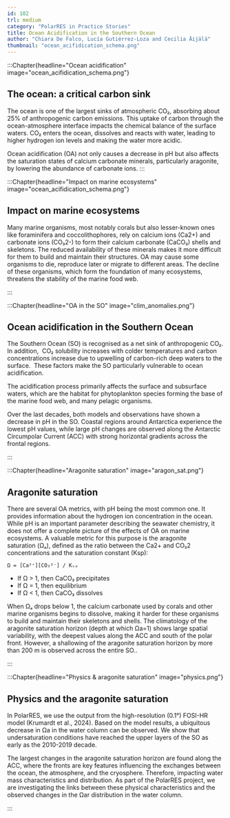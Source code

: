 ```yaml
---
id: 102
trl: medium
category: "PolarRES in Practice Stories"
title: Ocean Acidification in the Southern Ocean
author: "Chiara De Falco, Lucía Gutiérrez-Loza and Cecilia Äijälä"
thumbnail: "ocean_acifidication_schema.png"
---
```


<!-- Section one -->

:::Chapter{headline="Ocean acidification" image="ocean_acifidication_schema.png"}

## The ocean: a critical carbon sink

The ocean is one of the largest sinks of atmospheric CO₂, absorbing about 25% of anthropogenic carbon emissions. This uptake of carbon through the ocean-atmosphere interface impacts the chemical balance of the surface waters. CO₂ enters the ocean, dissolves and reacts with water, leading to higher hydrogen ion levels and making the water more acidic.

Ocean acidification (OA) not only causes a decrease in pH but also affects the saturation states of calcium carbonate minerals, particularly aragonite, by lowering the abundance of carbonate ions.
:::

<!-- Section two -->

:::Chapter{headline="Impact on marine ecosystems" image="ocean_acifidication_schema.png"}

## Impact on marine ecosystems

Many marine organisms, most notably corals but also lesser-known ones like foraminifera and coccolithophores, rely on calcium ions (Ca2+) and carbonate ions (CO₃2-) to form their calcium carbonate (CaCO₃) shells and skeletons. The reduced availability of these minerals makes it more difficult for them to build and maintain their structures. OA may cause some organisms to die, reproduce later or migrate to different areas. The decline of these organisms, which form the foundation of many ecosystems, threatens the stability of the marine food web.

:::

<!-- Section three -->

:::Chapter{headline="OA in the SO" image="clim_anomalies.png"}

## Ocean acidification in the Southern Ocean

The Southern Ocean (SO) is recognised as a net sink of anthropogenic CO₂. In addition,  CO₂ solubility increases with colder temperatures and carbon concentrations increase due to upwelling of carbon-rich deep waters to the surface.  These factors make the SO particularly vulnerable to ocean acidification. 

The acidification process primarily affects the surface and subsurface waters, which are the habitat for phytoplankton species forming the base of the marine food web, and many pelagic organisms.

Over the last decades, both models and observations have shown a decrease in pH in the SO. Coastal regions around Antarctica experience the lowest pH values, while large pH changes are observed along the Antarctic Circumpolar Current (ACC) with strong horizontal gradients across the frontal regions.

:::

<!-- Section four -->

:::Chapter{headline="Aragonite saturation" image="aragon_sat.png"}

## Aragonite saturation

There are several OA metrics, with pH being the most common one. It provides information about the hydrogen ion concentration in the ocean. While pH is an important parameter describing the seawater chemistry, it does not offer a complete picture of the effects of OA on marine ecosystems. A valuable metric for this purpose is the aragonite saturation (Ωₐ), defined as the ratio between the Ca2+ and CO₃2 concentrations and the saturation constant (Ksp):

`Ω = [Ca²⁺][CO₃²⁻] / Kₛₚ`

- If Ω > 1, then CaCO₃ precipitates  
- If Ω = 1, then equilibrium  
- If Ω < 1, then CaCO₃ dissolves 

When Ωₐ drops below 1, the calcium carbonate used by corals and other marine organisms begins to dissolve, making it harder for these organisms to build and maintain their skeletons and shells.
The climatology of the aragonite saturation horizon (depth at which Ωa=1) shows large spatial variability, with the deepest values along the ACC and south of the polar front. However, a shallowing of the aragonite saturation horizon by more than 200 m is observed across the entire SO..

:::

<!-- Section five -->

:::Chapter{headline="Physics & aragonite saturation" image="physics.png"}

## Physics and the aragonite saturation

In PolarRES, we use the output from the high-resolution (0.1°) FOSI-HR model (Krumardt et al., 2024). Based on the model results, a ubiquitous decrease in Ωa in the water column can be observed. We show that undersaturation conditions have reached the upper layers of the SO as early as the 2010-2019 decade. 

The largest changes in the aragonite saturation horizon are found along the ACC, where the fronts are key features influencing the exchanges between the ocean, the atmosphere, and the cryosphere. Therefore, impacting water mass characteristics and distribution. As part of the PolarRES project, we are investigating the links between these physical characteristics and the observed changes in the Ωar distribution in the water column.  

:::

